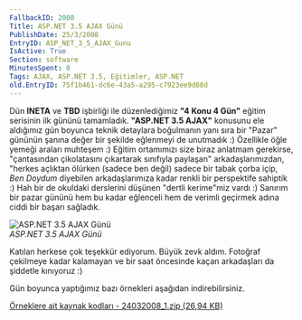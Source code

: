 ```yaml
---
FallbackID: 2000
Title: ASP.NET 3.5 AJAX Günü
PublishDate: 25/3/2008
EntryID: ASP_NET_3_5_AJAX_Gunu
IsActive: True
Section: software
MinutesSpent: 0
Tags: AJAX, ASP.NET 3.5, Eğitimler, ASP.NET
old.EntryID: 75f1b461-dc6e-43a5-a295-c7923ee9d88d
---
```

Dün **INETA** ve **TBD** işbirliği ile düzenlediğimiz **"4 Konu 4 Gün"**
eğitim serisinin ilk gününü tamamladık. **"ASP.NET 3.5 AJAX"** konusunu
ele aldığımız gün boyunca teknik detaylara boğulmanın yanı sıra bir
"Pazar" gününün şanına değer bir şekilde eğlenmeyi de unutmadık :)
Özellikle öğle yemeği araları muhteşem :) Eğitim ortamımızı size biraz
anlatmam gerekirse, "çantasından çikolatasını çıkartarak sınıfıyla
paylaşan" arkadaşlarımızdan, "herkes açlıktan ölürken (sadece ben değil)
sadece bir tabak çorba içip, *Ben Doydum* diyebilen arkadaşlarımıza
kadar renkli bir perspektife sahiptik :) Hah bir de okuldaki derslerini
düşünen "dertli kerime"miz vardı :) Sanırım bir pazar gününü hem bu
kadar eğlenceli hem de verimli geçirmek adına ciddi bir başarı sağladık.

![ASP.NET 3.5 AJAX
Günü](media/ASP_NET_3_5_AJAX_Gunu/24032008_2.jpg)\
*ASP.NET 3.5 AJAX Günü*

Katılan herkese çok teşekkür ediyorum. Büyük zevk aldım. Fotoğraf
çekilmeye kadar kalamayan ve bir saat öncesinde kaçan arkadaşları da
şiddetle kınıyoruz :)

Gün boyunca yaptığımız bazı örnekleri aşağıdan indirebilirsiniz.

[Örneklere ait kaynak kodları - 24032008\_1.zip (26,94
KB)](media/ASP_NET_3_5_AJAX_Gunu/24032008_1.zip)


